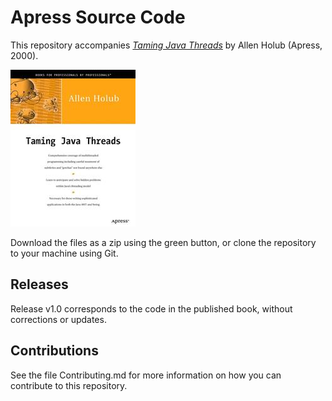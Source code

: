 # Apress Source Code

This repository accompanies [*Taming Java Threads*](http://www.apress.com/9781893115101) by Allen Holub (Apress, 2000).

![Cover image](9781893115101.jpg)

Download the files as a zip using the green button, or clone the repository to your machine using Git.

## Releases

Release v1.0 corresponds to the code in the published book, without corrections or updates.

## Contributions

See the file Contributing.md for more information on how you can contribute to this repository.
